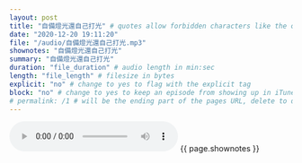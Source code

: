 ```yaml
---
layout: post
title: "自備燈光還自己打光" # quotes allow forbidden characters like the colon
date: "2020-12-20 19:11:20"
file: "/audio/自備燈光還自己打光.mp3"
shownotes: "自備燈光還自己打光"
summary: "自備燈光還自己打光"
duration: "file_duration" # audio length in min:sec
length: "file_length" # filesize in bytes
explicit: "no" # change to yes to flag with the explicit tag
block: "no" # change to yes to keep an episode from showing up in iTunes
# permalink: /1 # will be the ending part of the pages URL, delete to default to the title
---
```


<audio controls>
<source src="{{site.url}}{{site.baseurl}}{{ page.file }}" type="audio/x-mp3">
Your browser does not support the audio element.
</audio>
{{ page.shownotes }}
